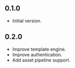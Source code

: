 ## 0.1.0

- Initial version.

## 0.2.0

- Improve template engine.
- Improve authentication.
- Add asset pipeline support.
